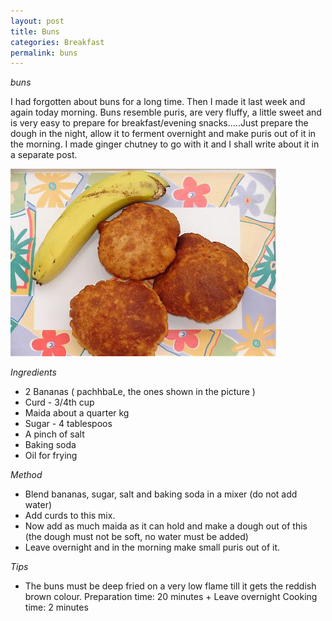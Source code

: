 ```yaml
---
layout: post
title: Buns
categories: Breakfast
permalink: buns
---
```


_buns_


I had forgotten about buns for a long time. Then I made it last week and again today morning. Buns resemble puris, are very fluffy, a little sweet and is very easy to prepare for breakfast/evening snacks.....Just prepare the dough in the night, allow it to ferment overnight and make puris out of it in the morning.  I made ginger chutney to go with it and I shall write about it in a separate post.


<img src="/images/78t.jpg" style="height:300px;width:425px" />


_Ingredients_
* 2 Bananas ( pachhbaLe, the ones shown in the picture )
* Curd - 3/4th cup
* Maida about a quarter kg 
* Sugar - 4 tablespoos
* A pinch of salt
* Baking soda
* Oil for frying

_Method_

* Blend bananas, sugar, salt and baking soda in a mixer (do not add water)
* Add curds to this mix.
* Now add as much maida as it can hold and make a dough out of this (the dough must not be soft, no water must be added)
* Leave overnight and in the morning make small puris out of it.

_Tips_
* The buns must be deep fried on a very low flame till it gets the reddish brown colour.
Preparation time: 20 minutes + Leave overnight 
Cooking time:  2 minutes
